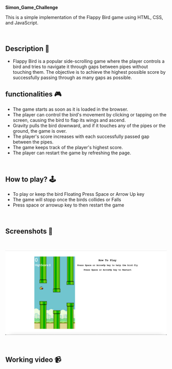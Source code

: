 **Simon_Game_Challenge** 

 This is a simple implementation of the Flappy Bird game using HTML, CSS, and JavaScript.

 <br>

 ## **Description 📃**
 - Flappy Bird is a popular side-scrolling game where the player controls a bird and tries to navigate it through gaps between pipes without touching them. The objective is to achieve the highest possible score by successfully passing through as many gaps as possible.

 ## **functionalities 🎮**
 - The game starts as soon as it is loaded in the browser.
 - The player can control the bird's movement by clicking or tapping on the screen, causing the bird to flap its wings and ascend.
 - Gravity pulls the bird downward, and if it touches any of the pipes or the ground, the game is over.
 - The player's score increases with each successfully passed gap between the pipes.
 - The game keeps track of the player's highest score.
 - The player can restart the game by refreshing the page.
 <br>

 ## **How to play? 🕹️**
 - To play or keep the bird Floating Press Space or Arrow Up key
 - The game will stopp once the birds collides or Falls
 - Press space or arrowup key to then restart the game


 <br>

 ## **Screenshots 📸**

 <br>

 ![image](../../assets/images/Flappy_Bird_Game.png)

 <br>

 ## **Working video 📹**

 <br>

    

 <br>